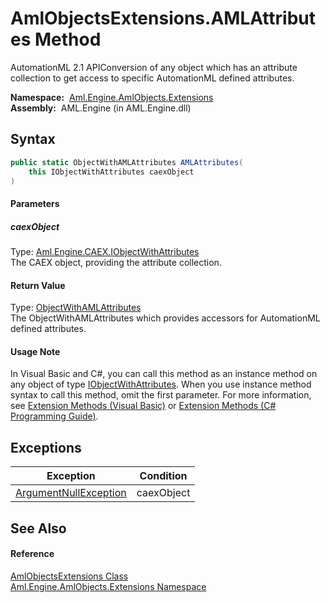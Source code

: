 AmlObjectsExtensions.AMLAttributes Method
=========================================
AutomationML 2.1 APIConversion of any object which has an attribute collection to get access to specific AutomationML defined attributes.

  **Namespace:**  [Aml.Engine.AmlObjects.Extensions][1]  
  **Assembly:**  AML.Engine (in AML.Engine.dll)

Syntax
------

```csharp
public static ObjectWithAMLAttributes AMLAttributes(
	this IObjectWithAttributes caexObject
)
```

#### Parameters

##### *caexObject*
Type: [Aml.Engine.CAEX.IObjectWithAttributes][2]  
The CAEX object, providing the attribute collection.

#### Return Value
Type: [ObjectWithAMLAttributes][3]  
The ObjectWithAMLAttributes which provides accessors for AutomationML defined attributes.
#### Usage Note
In Visual Basic and C#, you can call this method as an instance method on any object of type [IObjectWithAttributes][2]. When you use instance method syntax to call this method, omit the first parameter. For more information, see [Extension Methods (Visual Basic)][4] or [Extension Methods (C# Programming Guide)][5].

Exceptions
----------

Exception                  | Condition  
-------------------------- | ---------- 
[ArgumentNullException][6] | caexObject 


See Also
--------

#### Reference
[AmlObjectsExtensions Class][7]  
[Aml.Engine.AmlObjects.Extensions Namespace][1]  

[1]: ../README.md
[2]: ../../Aml.Engine.CAEX/IObjectWithAttributes/README.md
[3]: ../../Aml.Engine.AmlObjects/ObjectWithAMLAttributes/README.md
[4]: https://docs.microsoft.com/dotnet/visual-basic/programming-guide/language-features/procedures/extension-methods
[5]: https://docs.microsoft.com/dotnet/csharp/programming-guide/classes-and-structs/extension-methods
[6]: https://docs.microsoft.com/dotnet/api/system.argumentnullexception
[7]: README.md
[8]: https://www.automationml.org
[9]: ../../icons/logoShade.png